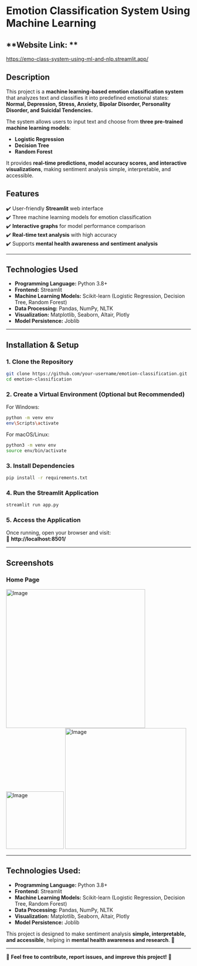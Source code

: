 

# **Emotion Classification System Using Machine Learning**  

## **Website Link: ** 
https://emo-class-system-using-ml-and-nlp.streamlit.app/

## **Description**  
This project is a **machine learning-based emotion classification system** that analyzes text and classifies it into predefined emotional states:  
**Normal, Depression, Stress, Anxiety, Bipolar Disorder, Personality Disorder, and Suicidal Tendencies.**  

The system allows users to input text and choose from **three pre-trained machine learning models**:  
- **Logistic Regression**  
- **Decision Tree**  
- **Random Forest**  

It provides **real-time predictions, model accuracy scores, and interactive visualizations**, making sentiment analysis simple, interpretable, and accessible.  

## **Features**  
✔️ User-friendly **Streamlit** web interface  
✔️ Three machine learning models for emotion classification  
✔️ **Interactive graphs** for model performance comparison  
✔️ **Real-time text analysis** with high accuracy  
✔️ Supports **mental health awareness and sentiment analysis**  

---

## **Technologies Used**  
- **Programming Language:** Python 3.8+  
- **Frontend:** Streamlit  
- **Machine Learning Models:** Scikit-learn (Logistic Regression, Decision Tree, Random Forest)  
- **Data Processing:** Pandas, NumPy, NLTK  
- **Visualization:** Matplotlib, Seaborn, Altair, Plotly  
- **Model Persistence:** Joblib  

---

## **Installation & Setup**  

### **1. Clone the Repository**  
```sh
git clone https://github.com/your-username/emotion-classification.git
cd emotion-classification
```

### **2. Create a Virtual Environment (Optional but Recommended)**  
For Windows:  
```sh
python -m venv env
env\Scripts\activate
```  
For macOS/Linux:  
```sh
python3 -m venv env
source env/bin/activate
```

### **3. Install Dependencies**  
```sh
pip install -r requirements.txt
```

### **4. Run the Streamlit Application**  
```sh
streamlit run app.py
```

### **5. Access the Application**  
Once running, open your browser and visit:  
📌 **http://localhost:8501/**  

---

## **Screenshots**  
### Home Page  
<img width="379" alt="Image" src="https://github.com/user-attachments/assets/1bcf02f0-6169-419b-896e-112c881c1691" />
<img width="157" alt="Image" src="https://github.com/user-attachments/assets/193a40c8-18b9-4fc0-a6b9-eaf5146dd231" />
<img width="330" alt="Image" src="https://github.com/user-attachments/assets/033917f3-303d-4466-bd09-75c1f019a76e" />

---

## **Technologies Used:**  
- **Programming Language:** Python 3.8+  
- **Frontend:** Streamlit  
- **Machine Learning Models:** Scikit-learn (Logistic Regression, Decision Tree, Random Forest)  
- **Data Processing:** Pandas, NumPy, NLTK  
- **Visualization:** Matplotlib, Seaborn, Altair, Plotly  
- **Model Persistence:** Joblib  

This project is designed to make sentiment analysis **simple, interpretable, and accessible**, helping in **mental health awareness and research**. 🚀 

---

🚀 **Feel free to contribute, report issues, and improve this project!** 🎯
